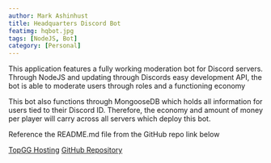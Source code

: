 ```yaml
---
author: Mark Ashinhust  
title: Headquarters Discord Bot 
featimg: hqbot.jpg
tags: [NodeJS, Bot]
category: [Personal]
---
```


This application features a fully working moderation bot for Discord servers. Through NodeJS and updating through Discords easy development API, the bot is able to moderate users through roles and a functioning economy  

This bot also functions through MongooseDB which holds all information for users tied to their Discord ID. Therefore, the economy and amount of money per player will carry across all servers which deploy this bot. 

Reference the README.md file from the GitHub repo link below

[TopGG Hosting](https://top.gg/bot/763572136840790047)
[GitHub Repository](https://github.com/Markay12/headquartersDiscordBot)